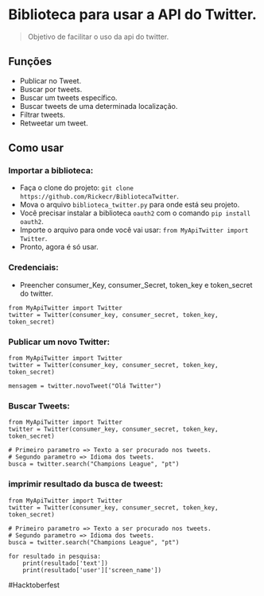 # Biblioteca para usar a API do Twitter.
> Objetivo de facilitar o uso da api do twitter.

## Funções

* Publicar no Tweet.
* Buscar por tweets.
* Buscar um tweets específico.
* Buscar tweets de uma determinada localização.
* Filtrar tweets.
* Retweetar um tweet.

## Como usar

### Importar a biblioteca:

* Faça o clone do projeto: `git clone https://github.com/Rickecr/BibliotecaTwitter`.
* Mova o arquivo `biblioteca_twitter.py` para onde está seu projeto.
* Você precisar instalar a biblioteca `oauth2` com o comando `pip install oauth2`. 
* Importe o arquivo para onde você vai usar: `from MyApiTwitter import Twitter`.
* Pronto, agora é só usar.

### Credenciais:

* Preencher consumer_Key, consumer_Secret, token_key e token_secret do twitter.
~~~~ 
from MyApiTwitter import Twitter
twitter = Twitter(consumer_key, consumer_secret, token_key, token_secret)

~~~~

### Publicar um novo Twitter:

~~~~
from MyApiTwitter import Twitter
twitter = Twitter(consumer_key, consumer_secret, token_key, token_secret)

mensagem = twitter.novoTweet("Olá Twitter")

~~~~

### Buscar Tweets:

~~~~
from MyApiTwitter import Twitter
twitter = Twitter(consumer_key, consumer_secret, token_key, token_secret)

# Primeiro parametro => Texto a ser procurado nos tweets.
# Segundo parametro => Idioma dos tweets.
busca = twitter.search("Champions League", "pt")

~~~~

### imprimir resultado da busca de tweest:

~~~~
from MyApiTwitter import Twitter
twitter = Twitter(consumer_key, consumer_secret, token_key, token_secret)

# Primeiro parametro => Texto a ser procurado nos tweets.
# Segundo parametro => Idioma dos tweets.
busca = twitter.search("Champions League", "pt")

for resultado in pesquisa:
    print(resultado['text'])
    print(resultado['user']['screen_name'])
~~~~

#Hacktoberfest
